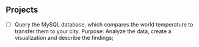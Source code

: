 ## Projects
- [ ] Query the MySQL database, which compares the world temperature to transfer them to your city. Purpose: Analyze the data, create a visualization and describe the findings; <br />
